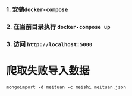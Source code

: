### 1. 安装`docker-compose`
### 2. 在当前目录执行 `docker-compose up`
### 3. 访问 `http://localhost:5000`

# 爬取失败导入数据
`mongoimport -d meituan -c meishi meituan.json`

